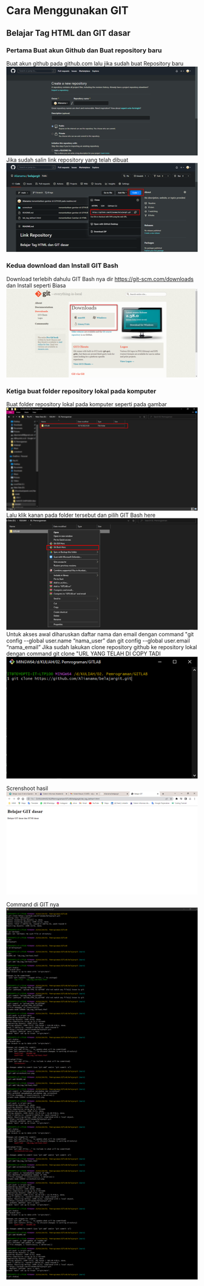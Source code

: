 # Cara Menggunakan GIT
## Belajar Tag HTML dan GIT dasar


### Pertama Buat akun Github dan Buat repository baru
Buat akun github pada github.com lalu jika sudah buat Repository baru
![Gambar 0](screnshoot/ss3.png)
Jika sudah salin link repository yang telah dibuat
![Gambar 1](screnshoot/ss4.png)
### Kedua download dan Install GIT Bash 
Download terlebih dahulu GIT Bash nya dir https://git-scm.com/downloads dan Install seperti Biasa
![Gambar 2](screnshoot/ss5.png)
### Ketiga buat folder repository lokal pada komputer 
Buat folder repository lokal pada komputer seperti pada gambar 
![Gambar 3](screnshoot/ss6.png)
Lalu klik kanan pada folder tersebut dan pilih GIT Bash here
![Gambar 4](screnshoot/ss7.png)
Untuk akses awal diharuskan daftar nama dan email dengan command "git config --global user.name “nama_user” dan git config --global user.email “nama_email”
Jika sudah lakukan clone repository github ke repository lokal dengan command git clone "URL YANG TELAH DI COPY TADI
![Gambar 5](screnshoot/ss8.png)



Screnshoot hasil
![Gambar 100](screnshoot/ss1.png)

Command di GIT nya
![Gambar 1001](screnshoot/ss2.png)